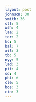 ```yaml
---
layout: post
johnson: 30
smith: 36
stl: 5
wsh: 4
laa: 2
tor: 2
kc: 5
bal: 7
atl: 3
tb: 5
nyy: 5
lad: 3
pit: 4
sd: 4
phi: 6
cle: 5
bos: 3
cin: 3
---
```

